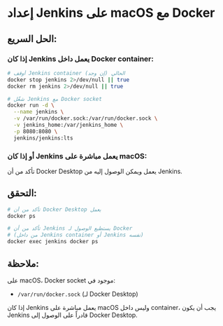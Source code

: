 # إعداد Jenkins على macOS مع Docker

## الحل السريع:

### إذا كان Jenkins يعمل داخل Docker container:

```bash
# أوقف Jenkins container الحالي (إن وجد)
docker stop jenkins 2>/dev/null || true
docker rm jenkins 2>/dev/null || true

# شغّل Jenkins مع Docker socket
docker run -d \
  --name jenkins \
  -v /var/run/docker.sock:/var/run/docker.sock \
  -v jenkins_home:/var/jenkins_home \
  -p 8080:8080 \
  jenkins/jenkins:lts
```

### أو إذا كان Jenkins يعمل مباشرة على macOS:

تأكد من أن Docker Desktop يعمل ويمكن الوصول إليه من Jenkins.

## التحقق:

```bash
# تأكد من أن Docker Desktop يعمل
docker ps

# تأكد من أن Jenkins يستطيع الوصول لـ Docker
# (من داخل Jenkins container أو Jenkins نفسه)
docker exec jenkins docker ps
```

## ملاحظة:

على macOS، Docker socket موجود في:
- `/var/run/docker.sock` (لـ Docker Desktop)

إذا كان Jenkins يعمل مباشرة على macOS وليس داخل container، يجب أن يكون Jenkins قادراً على الوصول إلى Docker Desktop.

